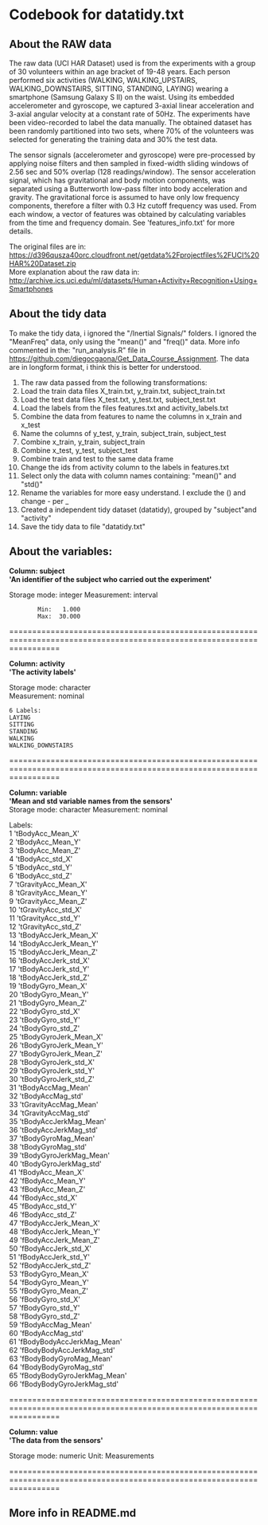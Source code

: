 Codebook for datatidy.txt
=========================

About the RAW data
------------------
The raw data (UCI HAR Dataset) used is from the experiments with a group of 30 volunteers within an age bracket of 19-48 years. Each person performed six activities (WALKING, WALKING_UPSTAIRS, WALKING_DOWNSTAIRS, SITTING, STANDING, LAYING) wearing a smartphone (Samsung Galaxy S II) on the waist. Using its embedded accelerometer and gyroscope, we captured 3-axial linear acceleration and 3-axial angular velocity at a constant rate of 50Hz. The experiments have been video-recorded to label the data manually. The obtained dataset has been randomly partitioned into two sets, where 70% of the volunteers was selected for generating the training data and 30% the test data. 

The sensor signals (accelerometer and gyroscope) were pre-processed by applying noise filters and then sampled in fixed-width sliding windows of 2.56 sec and 50% overlap (128 readings/window). The sensor acceleration signal, which has gravitational and body motion components, was separated using a Butterworth low-pass filter into body acceleration and gravity. The gravitational force is assumed to have only low frequency components, therefore a filter with 0.3 Hz cutoff frequency was used. From each window, a vector of features was obtained by calculating variables from the time and frequency domain. See 'features_info.txt' for more details.

The original files are in: https://d396qusza40orc.cloudfront.net/getdata%2Fprojectfiles%2FUCI%20HAR%20Dataset.zip  
More explanation about the raw data in: http://archive.ics.uci.edu/ml/datasets/Human+Activity+Recognition+Using+Smartphones  

About the tidy data
-------------------
To make the tidy data, i ignored the "/Inertial Signals/" folders.
I ignored the "MeanFreq" data, only using the "mean()" and "freq()" data.
More info commented in the: "run_analysis.R" file in https://github.com/diegocgaona/Get_Data_Course_Assignment.
The data are in longform format, i think this is better for understood.

1. The raw data passed from the following transformations:  
2. Load the train data files X_train.txt, y_train.txt, subject_train.txt  
3. Load the test data files X_test.txt, y_test.txt, subject_test.txt  
4. Load the labels from the files features.txt and activity_labels.txt  
5. Combine the data from features to name the columns in x_train and x_test  
6. Name the columns of y_test, y_train, subject_train, subject_test
7. Combine x_train, y_train, subject_train  
8. Combine x_test, y_test, subject_test  
9. Combine train and test to the same data frame  
10. Change the ids from activity column to the labels in features.txt  
11. Select only the data with column names containing: "mean()" and "std()"  
12. Rename the variables for more easy understand. I exclude the () and change - per _  
13. Created a independent tidy dataset (datatidy), grouped by "subject"and "activity"  
14. Save the tidy data to file "datatidy.txt"  

About the variables:
--------------------
**Column: subject  
'An identifier of the subject who carried out the experiment'**

   Storage mode: integer
   Measurement: interval

            Min:   1.000
            Max:  30.000

=======================================================================================================================

   **Column: activity  
   'The activity labels'**
   
   Storage mode: character  
   Measurement: nominal  

    6 Labels:
    LAYING  
	SITTING  
    STANDING  
    WALKING  
    WALKING_DOWNSTAIRS  

=======================================================================================================================

   **Column: variable  
   'Mean and std variable names from the sensors'**  
   Storage mode: character
   Measurement: nominal

   Labels:                                                 
1	'tBodyAcc_Mean_X'  
2	'tBodyAcc_Mean_Y'  
3	'tBodyAcc_Mean_Z'  
4	'tBodyAcc_std_X'  
5	'tBodyAcc_std_Y'  
6	'tBodyAcc_std_Z'  
7	'tGravityAcc_Mean_X'  
8	'tGravityAcc_Mean_Y'  
9	'tGravityAcc_Mean_Z'  
10	'tGravityAcc_std_X'  
11	'tGravityAcc_std_Y'  
12	'tGravityAcc_std_Z'  
13	'tBodyAccJerk_Mean_X'  
14	'tBodyAccJerk_Mean_Y'  
15	'tBodyAccJerk_Mean_Z'  
16	'tBodyAccJerk_std_X'  
17	'tBodyAccJerk_std_Y'  
18	'tBodyAccJerk_std_Z'  
19	'tBodyGyro_Mean_X'  
20	'tBodyGyro_Mean_Y'  
21	'tBodyGyro_Mean_Z'  
22	'tBodyGyro_std_X'  
23	'tBodyGyro_std_Y'  
24	'tBodyGyro_std_Z'  
25	'tBodyGyroJerk_Mean_X'  
26	'tBodyGyroJerk_Mean_Y'  
27	'tBodyGyroJerk_Mean_Z'  
28	'tBodyGyroJerk_std_X'  
29	'tBodyGyroJerk_std_Y'  
30	'tBodyGyroJerk_std_Z'  
31	'tBodyAccMag_Mean'  
32	'tBodyAccMag_std'  
33	'tGravityAccMag_Mean'  
34	'tGravityAccMag_std'  
35	'tBodyAccJerkMag_Mean'  
36	'tBodyAccJerkMag_std'  
37	'tBodyGyroMag_Mean'  
38	'tBodyGyroMag_std'  
39	'tBodyGyroJerkMag_Mean'  
40	'tBodyGyroJerkMag_std'  
41	'fBodyAcc_Mean_X'  
42	'fBodyAcc_Mean_Y'  
43	'fBodyAcc_Mean_Z'  
44	'fBodyAcc_std_X'  
45	'fBodyAcc_std_Y'  
46	'fBodyAcc_std_Z'  
47	'fBodyAccJerk_Mean_X'  
48	'fBodyAccJerk_Mean_Y'  
49	'fBodyAccJerk_Mean_Z'  
50	'fBodyAccJerk_std_X'  
51	'fBodyAccJerk_std_Y'  
52	'fBodyAccJerk_std_Z'  
53	'fBodyGyro_Mean_X'  
54	'fBodyGyro_Mean_Y'  
55	'fBodyGyro_Mean_Z'  
56	'fBodyGyro_std_X'  
57	'fBodyGyro_std_Y'  
58	'fBodyGyro_std_Z'  
59	'fBodyAccMag_Mean'  
60	'fBodyAccMag_std'  
61	'fBodyBodyAccJerkMag_Mean'  
62	'fBodyBodyAccJerkMag_std'  
63	'fBodyBodyGyroMag_Mean'  
64	'fBodyBodyGyroMag_std'  
65	'fBodyBodyGyroJerkMag_Mean'  
66	'fBodyBodyGyroJerkMag_std'  

=======================================================================================================================

   **Column: value  
   'The data from the sensors'**  
   
   Storage mode: numeric
   Unit: Measurements

=======================================================================================================================   

## More info in README.md
